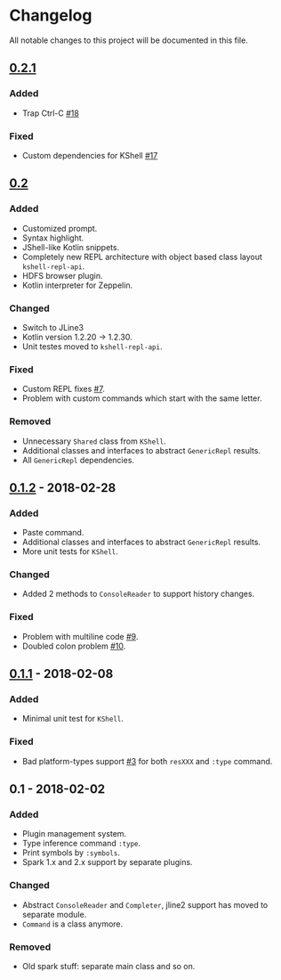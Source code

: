# Changelog
All notable changes to this project will be documented in this file.

## [0.2.1]
### Added
- Trap Ctrl-C [#18](https://github.com/khud/sparklin/issues/18)

### Fixed
- Custom dependencies for KShell [#17](https://github.com/khud/sparklin/issues/17)

## [0.2]
### Added
- Customized prompt.
- Syntax highlight.
- JShell-like Kotlin snippets.
- Completely new REPL architecture with object based class layout `kshell-repl-api`.
- HDFS browser plugin.
- Kotlin interpreter for Zeppelin.

### Changed
- Switch to JLine3
- Kotlin version 1.2.20 -> 1.2.30.
- Unit testes moved to `kshell-repl-api`.

### Fixed
- Custom REPL fixes [#7](https://github.com/khud/sparklin/issues/7).
- Problem with custom commands which start with the same letter.

### Removed
- Unnecessary `Shared` class from `KShell`. 
- Additional classes and interfaces to abstract `GenericRepl` results.
- All `GenericRepl` dependencies.

## [0.1.2] - 2018-02-28
### Added
- Paste command.
- Additional classes and interfaces to abstract `GenericRepl` results.
- More unit tests for `KShell`.
### Changed
- Added 2 methods to `ConsoleReader` to support history changes.

### Fixed
- Problem with multiline code [#9](https://github.com/khud/sparklin/issues/9).
- Doubled colon problem [#10](https://github.com/khud/sparklin/issues/10).

## [0.1.1] - 2018-02-08
### Added
- Minimal unit test for `KShell`.
### Fixed 
- Bad platform-types support [#3](https://github.com/khud/sparklin/issues/3) for both `resXXX` and `:type` command.

## 0.1 - 2018-02-02
### Added
- Plugin management system.
- Type inference command `:type`.
- Print symbols by `:symbols`.
- Spark 1.x and 2.x support by separate plugins.
### Changed
- Abstract `ConsoleReader` and `Completer`, jline2 support has moved to separate module.
- `Command` is a class anymore.
### Removed
- Old spark stuff: separate main class and so on.

[0.2.1]: https://github.com/khud/sparklin/compare/0.1.2...0.2
[0.2]: https://github.com/khud/sparklin/compare/0.1.2...0.2
[0.1.2]: https://github.com/khud/sparklin/compare/0.1.1...0.1.2
[0.1.1]: https://github.com/khud/sparklin/compare/0.1...0.1.1
